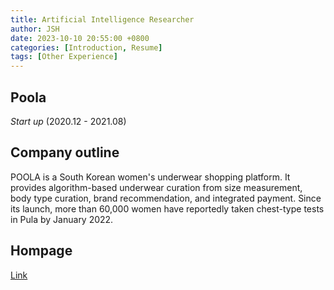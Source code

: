 ```yaml
---
title: Artificial Intelligence Researcher
author: JSH
date: 2023-10-10 20:55:00 +0800
categories: [Introduction, Resume]
tags: [Other Experience]
---
```


## Poola

_Start up_ (2020.12 - 2021.08)

## Company outline
POOLA is a South Korean women's underwear shopping platform.
It provides algorithm-based underwear curation from size measurement, body type curation, brand recommendation, and integrated payment.
Since its launch, more than 60,000 women have reportedly taken chest-type tests in Pula by January 2022.

## Hompage
[Link](https://poola.co.kr/)
